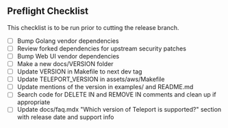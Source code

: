 ## Preflight Checklist

This checklist is to be run prior to cutting the release branch.

- [ ] Bump Golang vendor dependencies
- [ ] Review forked dependencies for upstream security patches
- [ ] Bump Web UI vendor dependencies
- [ ] Make a new docs/VERSION folder
- [ ] Update VERSION in Makefile to next dev tag
- [ ] Update TELEPORT_VERSION in assets/aws/Makefile
- [ ] Update mentions of the version in examples/ and README.md
- [ ] Search code for DELETE IN and REMOVE IN comments and clean up if appropriate
- [ ] Update docs/faq.mdx "Which version of Teleport is supported?" section with release date and support info